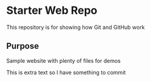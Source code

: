 # Starter Web Repo

This repository is for showing how Git and GitHub work

## Purpose

Sample website with plenty of files for demos

This is extra text so I have something to commit
